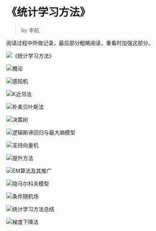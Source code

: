 # 《统计学习方法》
> by 李航

阅读过程中所做记录，最后部分粗略阅读，重看时加强这部分。

![《统计学习方法》](images/《统计学习方法》.png)

![概论](images/概论.png)

![感知机](images/感知机.png)

![K近邻法](images/K近邻法.png)

![朴素贝叶斯法](images/朴素贝叶斯法.png)

![决策树](images/决策树.png)

![逻辑斯谛回归与最大熵模型](images/逻辑斯谛回归与最大熵模型.png)

![支持向量机](images/支持向量机.png)

![提升方法](images/提升方法.png)

![EM算法及其推广](images/EM算法及其推广.png)

![隐马尔科夫模型](images/隐马尔科夫模型.png)

![条件随机场](images/条件随机场.png)

![统计学习方法总结](images/统计学习方法总结.png)

![梯度下降法](images/梯度下降法.png)

